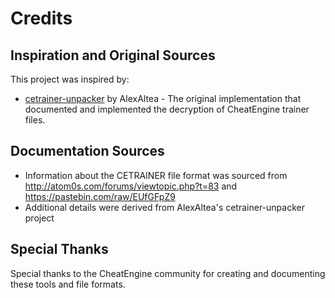 # Credits

## Inspiration and Original Sources

This project was inspired by:

- [cetrainer-unpacker](https://github.com/AlexAltea/cetrainer-unpacker) by AlexAltea - The original implementation that documented and implemented the decryption of CheatEngine trainer files.

## Documentation Sources

- Information about the CETRAINER file format was sourced from
http://atom0s.com/forums/viewtopic.php?t=83 and https://pastebin.com/raw/EUfGFpZ9
- Additional details were derived from AlexAltea's cetrainer-unpacker project

## Special Thanks

Special thanks to the CheatEngine community for creating and documenting these tools and file formats. 